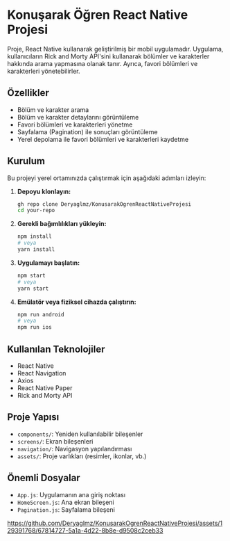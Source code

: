 
# Konuşarak Öğren React Native Projesi

Proje, React Native kullanarak geliştirilmiş bir mobil uygulamadır. Uygulama, kullanıcıların Rick and Morty API'sini kullanarak bölümler ve karakterler hakkında arama yapmasına olanak tanır. Ayrıca, favori bölümleri ve karakterleri yönetebilirler.

## Özellikler

- Bölüm ve karakter arama
- Bölüm ve karakter detaylarını görüntüleme
- Favori bölümleri ve karakterleri yönetme
- Sayfalama (Pagination) ile sonuçları görüntüleme
- Yerel depolama ile favori bölümleri ve karakterleri kaydetme

## Kurulum

Bu projeyi yerel ortamınızda çalıştırmak için aşağıdaki adımları izleyin:

1. **Depoyu klonlayın:**
    ```bash
    gh repo clone Deryaglmz/KonusarakOgrenReactNativeProjesi
    cd your-repo
    ```

2. **Gerekli bağımlılıkları yükleyin:**
    ```bash
    npm install
    # veya
    yarn install
    ```

3. **Uygulamayı başlatın:**
    ```bash
    npm start
    # veya
    yarn start
    ```

4. **Emülatör veya fiziksel cihazda çalıştırın:**
    ```bash
    npm run android
    # veya
    npm run ios
    ```

## Kullanılan Teknolojiler

- React Native
- React Navigation
- Axios
- React Native Paper
- Rick and Morty API

## Proje Yapısı

- `components/`: Yeniden kullanılabilir bileşenler
- `screens/`: Ekran bileşenleri
- `navigation/`: Navigasyon yapılandırması
- `assets/`: Proje varlıkları (resimler, ikonlar, vb.)

## Önemli Dosyalar

- `App.js`: Uygulamanın ana giriş noktası
- `HomeScreen.js`: Ana ekran bileşeni
- `Pagination.js`: Sayfalama bileşeni


https://github.com/Deryaglmz/KonusarakOgrenReactNativeProjesi/assets/129391768/67814727-5a1a-4d22-8b8e-d9508c2ceb33

